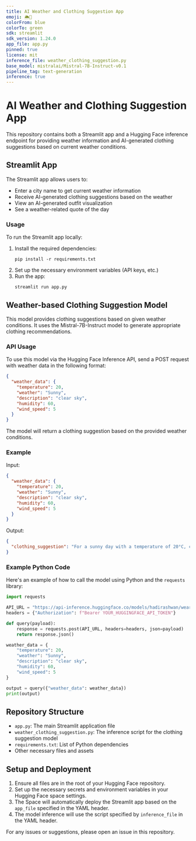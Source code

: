 ```yaml
---
title: AI Weather and Clothing Suggestion App
emoji: 🌦️👚
colorFrom: blue
colorTo: green
sdk: streamlit
sdk_version: 1.24.0
app_file: app.py
pinned: true
license: mit
inference_file: weather_clothing_suggestion.py
base_model: mistralai/Mistral-7B-Instruct-v0.1
pipeline_tag: text-generation
inference: true
---
```

# AI Weather and Clothing Suggestion App

This repository contains both a Streamlit app and a Hugging Face inference endpoint for providing weather information and AI-generated clothing suggestions based on current weather conditions.

## Streamlit App

The Streamlit app allows users to:
- Enter a city name to get current weather information
- Receive AI-generated clothing suggestions based on the weather
- View an AI-generated outfit visualization
- See a weather-related quote of the day

### Usage

To run the Streamlit app locally:

1. Install the required dependencies:
   ```
   pip install -r requirements.txt
   ```
2. Set up the necessary environment variables (API keys, etc.)
3. Run the app:
   ```
   streamlit run app.py
   ```

## Weather-based Clothing Suggestion Model

This model provides clothing suggestions based on given weather conditions. It uses the Mistral-7B-Instruct model to generate appropriate clothing recommendations.

### API Usage

To use this model via the Hugging Face Inference API, send a POST request with weather data in the following format:

```json
{
  "weather_data": {
    "temperature": 20,
    "weather": "Sunny",
    "description": "clear sky",
    "humidity": 60,
    "wind_speed": 5
  }
}
```

The model will return a clothing suggestion based on the provided weather conditions.

### Example

Input:
```json
{
  "weather_data": {
    "temperature": 20,
    "weather": "Sunny",
    "description": "clear sky",
    "humidity": 60,
    "wind_speed": 5
  }
}
```

Output:
```json
{
  "clothing_suggestion": "For a sunny day with a temperature of 20°C, clear skies, 60% humidity, and a light breeze of 5 m/s, I would suggest the following outfit:\n\nTop: A light, breathable short-sleeved t-shirt or a casual button-up shirt in a light color to reflect the sun.\n\nBottom: Comfortable khaki shorts or a light pair of jeans, depending on your preference and activities planned for the day.\n\nDon't forget to bring a light jacket or sweater in case the temperature drops later in the day, especially if you plan to be out in the evening."
}
```

### Example Python Code

Here's an example of how to call the model using Python and the `requests` library:

```python
import requests

API_URL = "https://api-inference.huggingface.co/models/hadirashwan/wear_what_clothing_suggestion"
headers = {"Authorization": f"Bearer YOUR_HUGGINGFACE_API_TOKEN"}

def query(payload):
    response = requests.post(API_URL, headers=headers, json=payload)
    return response.json()

weather_data = {
    "temperature": 20,
    "weather": "Sunny",
    "description": "clear sky",
    "humidity": 60,
    "wind_speed": 5
}

output = query({"weather_data": weather_data})
print(output)
```

## Repository Structure

- `app.py`: The main Streamlit application file
- `weather_clothing_suggestion.py`: The inference script for the clothing suggestion model
- `requirements.txt`: List of Python dependencies
- Other necessary files and assets

## Setup and Deployment

1. Ensure all files are in the root of your Hugging Face repository.
2. Set up the necessary secrets and environment variables in your Hugging Face space settings.
3. The Space will automatically deploy the Streamlit app based on the `app_file` specified in the YAML header.
4. The model inference will use the script specified by `inference_file` in the YAML header.

For any issues or suggestions, please open an issue in this repository.